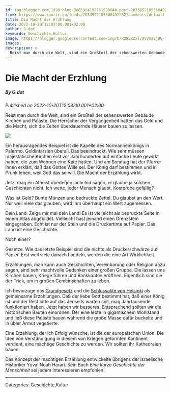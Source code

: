 ```yaml
---
id: tag:blogger.com,1999:blog-8885964192161538040.post-2833952105368492882
link: https://www.spurtr.eu/feeds/2833952105368492882/comments/default
title: Die Macht der Erzhlung
date: 2022-10-20T12:03:00.001+02:00
author: G.dot
keywords: Geschichte,Kultur
image: https://blogger.googleusercontent.com/img/b/R29vZ2xl/AVvXsEjBG-7quYlwChFCkKOIRbMIUcJfuZxfW9OvN8RKterQ4Zbo17sfY6WGVbzWF2sXHXAs7ZJr1jJL2NGXZd3c7ad8G775SC63D56nUzuYOLA7OnNYKD8AWZvxrm_eFSMq9N40p19fe8sJDl4/s72-c/1666171720581577-0.png
images: 
description: >
  Reist man durch die Welt, sind ein Großteil der sehenswerten Gebäude Kirchen und Paläste. Die Herrscher der Vergangenheit hatten das Geld und die Macht, sich die Zeiten überdauernde Häuser bauen zu lassen. Ein herausragendes Beispiel ist die Kapelle des Normannenkönigs in Palermo. Goldintarsien
---
```

# Die Macht der Erzhlung
##### By G.dot
_Published on 2022-10-20T12:03:00.001+02:00_

Reist man durch die Welt, sind ein Großteil der sehenswerten Gebäude Kirchen und Paläste. Die Herrscher der Vergangenheit hatten das Geld und die Macht, sich die Zeiten überdauernde Häuser bauen zu lassen.

  

[![](https://blogger.googleusercontent.com/img/b/R29vZ2xl/AVvXsEjBG-7quYlwChFCkKOIRbMIUcJfuZxfW9OvN8RKterQ4Zbo17sfY6WGVbzWF2sXHXAs7ZJr1jJL2NGXZd3c7ad8G775SC63D56nUzuYOLA7OnNYKD8AWZvxrm_eFSMq9N40p19fe8sJDl4/s1600/1666171720581577-0.png)](https://blogger.googleusercontent.com/img/b/R29vZ2xl/AVvXsEjBG-7quYlwChFCkKOIRbMIUcJfuZxfW9OvN8RKterQ4Zbo17sfY6WGVbzWF2sXHXAs7ZJr1jJL2NGXZd3c7ad8G775SC63D56nUzuYOLA7OnNYKD8AWZvxrm_eFSMq9N40p19fe8sJDl4/s1600/1666171720581577-0.png)

  

Ein herausragendes Beispiel ist die Kapelle des Normannenkönigs in Palermo. Goldintarsien überall. Das beeindruckt. Wie sehr müssen majestätische Kirchen erst vor Jahrhunderten auf einfache Leute gewirkt haben, die zum Wohnen eine Kate hatten. Und am Sonntag hat der Pfarrer ihnen erklärt, daß das Gottes Wille sei. Der König darf bestimmen und in Prunk leben, weil Gott das so will. Die Macht der Erzählung wirkt.

Jetzt mag ein Atheist überlegen lächelnd sagen, er glaube ja solchen Geschichten nicht. Ich wette, jeder Mensch glaubt. Kostprobe gefällig? 

Was ist Geld? Bunte Münzen und bedruckte Zettel. Du glaubst an den Wert. Nur weil viele das glauben, wird ihm überhaupt ein Wert zugemessen.

Dein Land. Zeige mir mal dein Land! Es ist vielleicht als bedruckte Seite in einem Atlas abgebildet. Vielleicht hast jemand einen Grenzstein eingegraben. Echt ist nur der Stein und die Druckertinte auf Papier. Das Land ist eine Geschichte.

Noch einer?

Gesetze. Wie das letzte Beispiel sind die nichts als Druckerschwärze auf Papier. Erst weil viele danach handeln, werden die eine Art Wirklichkeit.

Erzählungen, man kann auch Geschichten, Vereinbarung oder Religion dazu sagen, sind sehr machtvolle Gedanken einer großen Gruppe. Die lassen uns Kirchen bauen, Kriege führen und Bankkonten eröffnen. Eigentlich sind die der Trick, um in großen Gemeinschaften zu leben. 

Ich bevorzuge das [Grundgesetz](https://www.gesetze-im-internet.de/gg/index.html) und die [Schlussakte von Helsinki](https://www.osce.org/de/mc/39503) als gemeinsame Erzählungen. Daß der liebe Gott bestimmt hat, daß einer König ist und der Rest bitte auf das Jenseits warten soll, mag Jahrtausende funktioniert haben. Jetzt haben wir besseres. Entsprechend sollten wir die historischen Bauten einordnen. Der eine lebte in gigantischem Wohlstand und ließ diese Paläste bauen während die große Masse dafür buckelte und in übler Armut vegetierte.

Eine Erzählung, der ich Erfolg wünsche, ist die der europäischen Union. Die Idee von Verständigung in diesem von Kriegen geformten Kontinent verdient, eine mächtige Geschichte zu werden. Wir sollten ihr Kathedralen bauen.

  

Das Konzept der mächtigen Erzählung entwickelte übrigens der israelische Historiker Yuval Noah Harari. Sein Buch _Eine kurze Geschichte der Menschheit_ sei jedem Interessieren empfohlen.

---
Categories: Geschichte,Kultur